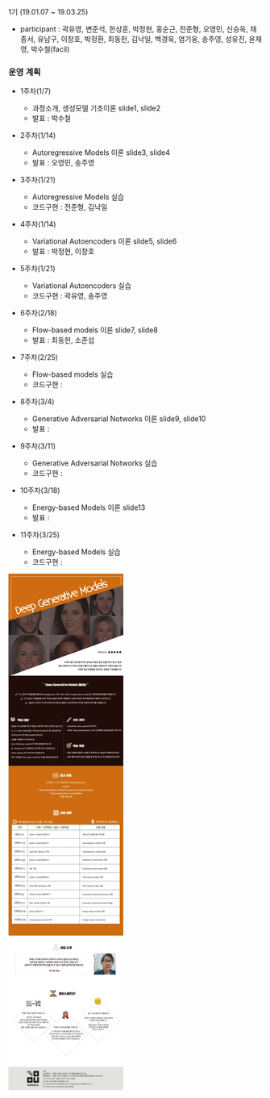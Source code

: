 1기 (19.01.07 ~ 19.03.25)
* participant : 곽유영, 변준석, 한상훈, 박정현, 홍순근, 전준형, 오영민, 신승욱, 채종서, 유남구, 이창호, 박정환, 최동헌, 김낙일, 백경욱, 염기웅, 송주영, 성유진, 윤재영, 박수철(facil)

### 운영 계획
+ 1주차(1/7)
  - 과정소개, 생성모델 기초이론 slide1, slide2 
  - 발표 : 박수철

+ 2주차(1/14)
  - Autoregressive Models 이론 slide3, slide4 
  - 발표 : 오영민, 송주영

+ 3주차(1/21) 
  - Autoregressive Models 실습
  - 코드구현 : 전준형, 김낙일

+ 4주차(1/14)
  - Variational Autoencoders 이론 slide5, slide6 
  - 발표 : 박정현, 이창호

+ 5주차(1/21)
  - Variational Autoencoders 실습
  - 코드구현 : 곽유영, 송주영

+ 6주차(2/18)
  - Flow-based models 이론 slide7, slide8 
  - 발표 : 최동헌, 소준섭

+ 7주차(2/25)
  - Flow-based models 실습
  - 코드구현 : 

+ 8주차(3/4)
  - Generative Adversarial Notworks 이론 slide9, slide10
  - 발표 :

+ 9주차(3/11)
  - Generative Adversarial Notworks 실습
  - 코드구현 :

+ 10주차(3/18)
  - Energy-based Models 이론 slide13
  - 발표 :

+ 11주차(3/25)
  - Energy-based Models 실습
  - 코드구현 :

![curriculum](./pics/curriculum.jpg)
